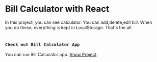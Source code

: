 # Bill Calculator with React

In this project, you can see calculator. You can add,delete,edit bill. When you do these, everything is kept in LocalStorage. That's the all. <br/>
<br/>

### `Check out Bill Calculator App`

You can run Bill Calculator app. [Show Project](https://weather-api-with-js.netlify.app/).